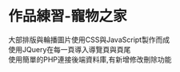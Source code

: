 # 作品練習-寵物之家

大部排版與輪播圖片使用CSS與JavaScript製作而成 <br>
使用JQuery在每一頁導入導覽頁與頁尾<br>
使用簡單的PHP連接後端資料庫,有新增修改刪除功能<br>
